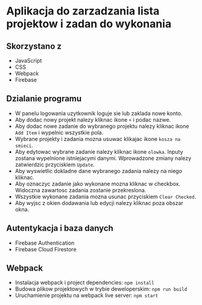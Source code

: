 # Aplikacja do zarzadzania lista projektow i zadan do wykonania

## Skorzystano z
- JavaScript
- CSS
- Webpack
- Firebase

## Dzialanie programu
- W panelu logowania uzytkownik loguje sie lub zaklada nowe konto. 
- Aby dodac nowy projekt nalezy kliknac ikone `+` i podac nazwe.
- Aby dodac nowe zadanie do wybranego projektu nalezy kliknac ikone `Add Item` i wypelnic wszystkie pola.
- Wybrane projekty i zadania mozna usuwac klikajac ikone `kosza na smieci`.
- Aby edytowac wybrane zadanie nalezy kliknac ikone `olowka`. Inputy zostana wypelnione istniejacymi danymi. Wprowadzone zmiany nalezy zatwierdzic przyciskiem `Update`.
- Aby wyswietlic dokladne dane wybranego zadania nalezy na niego kliknac.
- Aby oznaczyc zadanie jako wykonane mozna kliknac w checkbox. Widoczna zawartosc zadania zostanie przekreslona.
- Wszystkie wykonane zadania mozna usunac przyciskiem `Clear Checked`.
- Aby wyjsc z okien dodawania lub edycji nalezy kliknac poza obszar okna. 

## Autentykacja i baza danych
- Firebase Authentication
- Firebase Cloud Firestore

## Webpack
- Instalacja webpack i project dependencies: `npm install`
- Budowa plikow projektowych w trybie deweloperskim: `npm run build`
- Uruchamienie projektu na webpack live server: `npm start`
